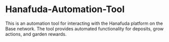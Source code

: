 # Hanafuda-Automation-Tool
This is an automation tool for interacting with the Hanafuda platform on the Base network. The tool provides automated functionality for deposits, grow actions, and garden rewards.
